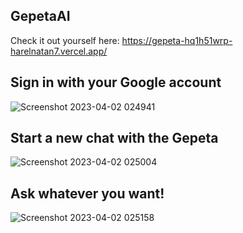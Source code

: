 

## GepetaAI
Check it out yourself here: https://gepeta-hq1h51wrp-harelnatan7.vercel.app/

## Sign in with your Google account
![Screenshot 2023-04-02 024941](https://user-images.githubusercontent.com/113805064/229323269-1fd7213c-f361-482f-b0e5-269527a1022a.png)

## Start a new chat with the Gepeta
![Screenshot 2023-04-02 025004](https://user-images.githubusercontent.com/113805064/229323283-23c7412f-c61e-4086-82a5-8bd3975e75eb.png)

## Ask whatever you want!
![Screenshot 2023-04-02 025158](https://user-images.githubusercontent.com/113805064/229323290-d1a03f51-3066-4ae5-a161-a17dbe56b276.png)
